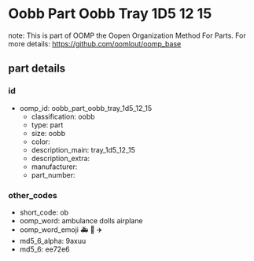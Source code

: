# Oobb Part Oobb Tray 1D5 12 15  

note: This is part of OOMP the Oopen Organization Method For Parts. For more details: https://github.com/oomlout/oomp_base

##  part details





### id
* oomp_id: oobb_part_oobb_tray_1d5_12_15
  * classification: oobb
  * type: part
  * size: oobb
  * color: 
  * description_main: tray_1d5_12_15
  * description_extra: 
  * manufacturer: 
  * part_number: 

### other_codes
* short_code: ob
* oomp_word: ambulance dolls airplane
* oomp_word_emoji :ambulance: :dolls: :airplane:
* md5_6_alpha: 9axuu
* md5_6: ee72e6